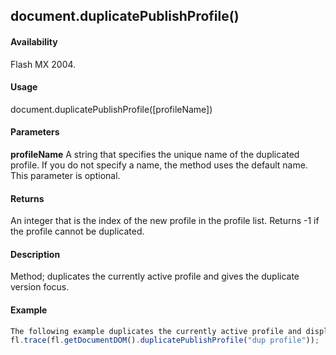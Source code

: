 ## document.duplicatePublishProfile()

#### Availability

Flash MX 2004.

#### Usage

document.duplicatePublishProfile([profileName])

#### Parameters

**profileName** A string that specifies the unique name of the duplicated profile. If you do not specify a name, the method uses the default name. This parameter is optional.

#### Returns

An integer that is the index of the new profile in the profile list. Returns -1 if the profile cannot be duplicated.

#### Description

Method; duplicates the currently active profile and gives the duplicate version focus.

#### Example

```javascript
The following example duplicates the currently active profile and displays the index of the new profile in the Output panel:
fl.trace(fl.getDocumentDOM().duplicatePublishProfile("dup profile"));

```